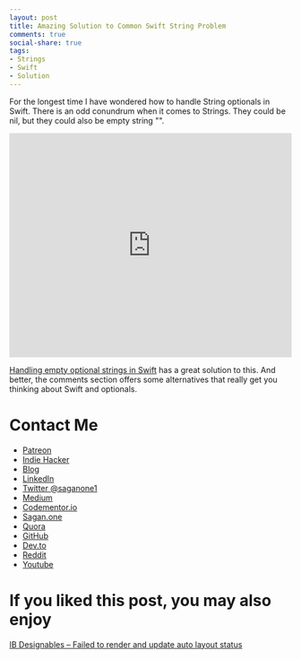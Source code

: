 ```yaml
---
layout: post
title: Amazing Solution to Common Swift String Problem
comments: true
social-share: true
tags:
- Strings
- Swift
- Solution
---
```

For the longest time I have wondered how to handle String optionals in Swift.  There is an odd conundrum when it comes to Strings.  They could be nil, but they could also be empty string "".

<iframe src="https://upscri.be/99b881?as_embed" height="400" frameborder="0" style="width:100%;max-width:800px;margin:0 auto;"></iframe>

[Handling empty optional strings in Swift](https://medium.com/ios-os-x-development/handling-empty-optional-strings-in-swift-ba77ef627d74?ref=mailist) has a great solution to this.  And better, the comments section offers some alternatives that really get you thinking about Swift and optionals.

# Contact Me
* [Patreon](https://www.patreon.com/saganone)
* [Indie Hacker](https://www.indiehackers.com/bbookman)
* [Blog](http://bbookman.github.io)
* [LinkedIn](http://linkedin.com/in/brucebookman)
* [Twitter @saganone1](https://twitter.com/saganone1)
* [Medium](https://medium.com/adventures-in-ios-mobile-app-development)
* [Codementor.io](https://www.codementor.io/bbookman)
* [Sagan.one](http://sagan.one)
* [Quora](https://saganone.quora.com/)
* [GitHub](https://github.com/bbookman)
* [Dev.to](https://dev.to/bbookman)
* [Reddit](https://www.reddit.com/user/Bbookman)
* [Youtube](https://www.youtube.com/channel/UCERHLEbt6fipRMiPRR4u3SQ)

# If you liked this post, you may also enjoy
 [IB Designables – Failed to render and update auto layout status](https://bbookman.github.io/why-didn-t-i-know-about-zamzamkit-before-omg-this-is-great/)
